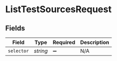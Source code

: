 # ListTestSourcesRequest


## Fields

| Field              | Type               | Required           | Description        |
| ------------------ | ------------------ | ------------------ | ------------------ |
| `selector`         | *string*           | :heavy_minus_sign: | N/A                |